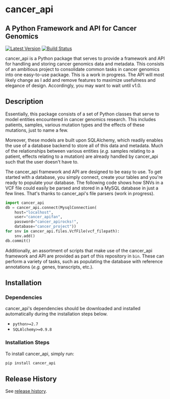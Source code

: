 # cancer_api
## A Python Framework and API for Cancer Genomics
[![Latest Version](https://img.shields.io/pypi/v/cancer-api.svg)](https://pypi.python.org/pypi/cancer-api/)
[![Build Status](https://travis-ci.org/brunogrande/cancer_api.svg?branch=master)](https://travis-ci.org/brunogrande/cancer_api)

cancer_api is a Python package that serves to provide a framework and API for handling and storing cancer genomics data and metadata. This consists of an ambitious project to consolidate common tasks in cancer genomics into one easy-to-use package. This is a work in progress. The API will most likely change as I add and remove features to maximize usefulness and elegance of design. Accordingly, you may want to wait until v1.0. 

## Description

Essentially, this package consists of a set of Python classes that serve to model entities encountered in cancer genomics research. This includes patients, samples, various mutation types and the effects of these mutations, just to name a few. 

Moreover, these models are built upon SQLAlchemy, which readily enables the use of a database backend to store all of this data and metadata. Much of the relationships between various entities (_e.g._ samples relating to a patient, effects relating to a mutation) are already handled by cancer_api such that the user doesn't have to.

The cancer_api framework and API are designed to be easy to use. To get started with a database, you simply connect, create your tables and you're ready to populate your database. The following code shows how SNVs in a VCF file could easily be parsed and stored in a MySQL database in just a few lines. That's thanks to cancer_api's file parsers (work in progress). 

```python
import cancer_api
db = cancer_api.connect(MysqlConnection(
    host="localhost", 
    user="cancer_apifan", 
    password="cancer_apirocks!", 
    database="cancer_project"))
for snv in cancer_api.files.VcfFile(vcf_filepath):
    snv.add()
db.commit()
```

Additionally, an assortment of scripts that make use of the cancer_api framework and API are provided as part of this repository in `bin`. These can perform a variety of tasks, such as populating the database with reference annotations (_e.g._ genes, transcripts, etc.).

## Installation

### Dependencies

cancer_api's dependencies should be downloaded and installed automatically during the installation steps below. 

* `python>=2.7`
* `SQLAlchemy>=0.9.8`

### Installation Steps

To install cancer_api, simply run:

```bash
pip install cancer_api
```

## Release History

See [release history](HISTORY.md).
